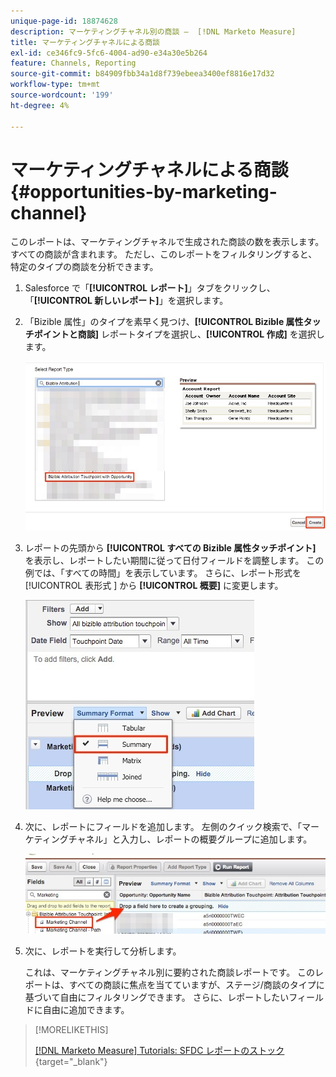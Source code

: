 ```yaml
---
unique-page-id: 18874628
description: マーケティングチャネル別の商談 –  [!DNL Marketo Measure]
title: マーケティングチャネルによる商談
exl-id: ce346fc9-5fc6-4004-ad90-e34a30e5b264
feature: Channels, Reporting
source-git-commit: b84909fbb34a1d8f739ebeea3400ef8816e17d32
workflow-type: tm+mt
source-wordcount: '199'
ht-degree: 4%

---
```


# マーケティングチャネルによる商談 {#opportunities-by-marketing-channel}

このレポートは、マーケティングチャネルで生成された商談の数を表示します。すべての商談が含まれます。 ただし、このレポートをフィルタリングすると、特定のタイプの商談を分析できます。

1. Salesforce で「**[!UICONTROL レポート]**」タブをクリックし、「**[!UICONTROL 新しいレポート]**」を選択します。

1. 「Bizible 属性」のタイプを素早く見つけ、**[!UICONTROL Bizible 属性タッチポイントと商談]** レポートタイプを選択し、**[!UICONTROL 作成]** を選択します。

   ![](assets/1-2.jpg)

1. レポートの先頭から **[!UICONTROL すべての Bizible 属性タッチポイント]** を表示し、レポートしたい期間に従って日付フィールドを調整します。 この例では、「すべての時間」を表示しています。 さらに、レポート形式を [!UICONTROL  表形式 ] から **[!UICONTROL 概要]** に変更します。

   ![](assets/2-2.jpg)

1. 次に、レポートにフィールドを追加します。 左側のクイック検索で、「マーケティングチャネル」と入力し、レポートの概要グループに追加します。

   ![](assets/3-2.jpg)

1. 次に、レポートを実行して分析します。

   これは、マーケティングチャネル別に要約された商談レポートです。 このレポートは、すべての商談に焦点を当てていますが、ステージ/商談のタイプに基づいて自由にフィルタリングできます。 さらに、レポートしたいフィールドに自由に追加できます。

>[!MORELIKETHIS]
>
>[[!DNL Marketo Measure] Tutorials: SFDC レポートのストック ](https://experienceleague.adobe.com/en/docs/marketo-measure-learn/tutorials/onboarding/marketo-measure-102/stock-salesforce-reports){target="_blank"}
